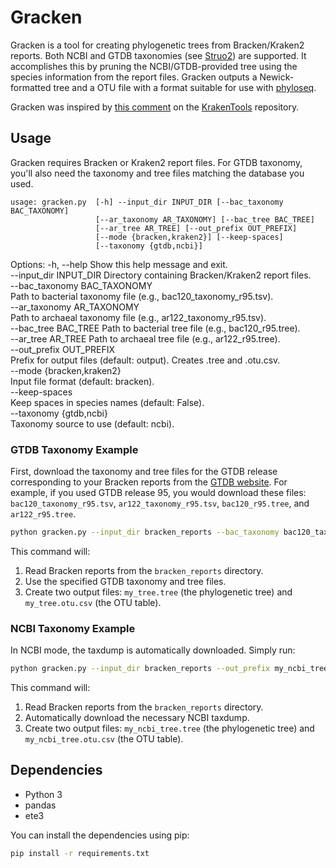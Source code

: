 # Gracken

Gracken is a tool for creating phylogenetic trees from Bracken/Kraken2 reports. Both NCBI and GTDB taxonomies (see [Struo2](https://github.com/leylabmpi/Struo2)) are supported. It accomplishes this by pruning the NCBI/GTDB-provided tree using the species information from the report files. Gracken outputs a Newick-formatted tree and a OTU file with a format suitable for use with [phyloseq](https://joey711.github.io/phyloseq/).

Gracken was inspired by [this comment](https://github.com/jenniferlu717/KrakenTools/issues/46#issuecomment-2387744942) on the [KrakenTools](https://github.com/jenniferlu717/KrakenTools/) repository.

## Usage

Gracken requires Bracken or Kraken2 report files. For GTDB taxonomy, you'll also need the taxonomy and tree files matching the database you used.

```
usage: gracken.py  [-h] --input_dir INPUT_DIR [--bac_taxonomy BAC_TAXONOMY]
                   [--ar_taxonomy AR_TAXONOMY] [--bac_tree BAC_TREE]
                   [--ar_tree AR_TREE] [--out_prefix OUT_PREFIX]
                   [--mode {bracken,kraken2}] [--keep-spaces]
                   [--taxonomy {gtdb,ncbi}]
```

Options:
  -h, --help            Show this help message and exit.  
  --input_dir INPUT_DIR  Directory containing Bracken/Kraken2 report files.  
  --bac_taxonomy BAC_TAXONOMY  
                        Path to bacterial taxonomy file (e.g., bac120_taxonomy_r95.tsv).  
  --ar_taxonomy AR_TAXONOMY  
                        Path to archaeal taxonomy file (e.g., ar122_taxonomy_r95.tsv).  
  --bac_tree BAC_TREE   Path to bacterial tree file (e.g., bac120_r95.tree).  
  --ar_tree AR_TREE     Path to archaeal tree file (e.g., ar122_r95.tree).  
  --out_prefix OUT_PREFIX  
                        Prefix for output files (default: output). Creates <prefix>.tree and <prefix>.otu.csv.  
  --mode {bracken,kraken2}  
                        Input file format (default: bracken).  
  --keep-spaces  
                        Keep spaces in species names (default: False).  
  --taxonomy {gtdb,ncbi}  
                        Taxonomy source to use (default: ncbi).

### GTDB Taxonomy Example

First, download the taxonomy and tree files for the GTDB release corresponding to your Bracken reports from the [GTDB website](https://gtdb.ecogenomic.org/downloads). For example, if you used GTDB release 95, you would download these files: `bac120_taxonomy_r95.tsv`, `ar122_taxonomy_r95.tsv`, `bac120_r95.tree`, and `ar122_r95.tree`.

```bash
python gracken.py --input_dir bracken_reports --bac_taxonomy bac120_taxonomy_r95.tsv --ar_taxonomy ar122_taxonomy_r95.tsv --bac_tree bac120_r95.tree --ar_tree ar122_r95.tree --out_prefix my_tree --taxonomy gtdb
```

This command will:

1.  Read Bracken reports from the `bracken_reports` directory.
2.  Use the specified GTDB taxonomy and tree files.
3.  Create two output files: `my_tree.tree` (the phylogenetic tree) and `my_tree.otu.csv` (the OTU table).

### NCBI Taxonomy Example

In NCBI mode, the taxdump is automatically downloaded. Simply run:

```bash
python gracken.py --input_dir bracken_reports --out_prefix my_ncbi_tree --mode bracken
```

This command will:
1.  Read Bracken reports from the `bracken_reports` directory.
2.  Automatically download the necessary NCBI taxdump.
3.  Create two output files: `my_ncbi_tree.tree` (the phylogenetic tree) and `my_ncbi_tree.otu.csv` (the OTU table).

## Dependencies

*   Python 3
*   pandas
*   ete3

You can install the dependencies using pip:

```bash
pip install -r requirements.txt
```
